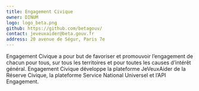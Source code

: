```yaml
---
title: Engagement Civique
owner: DINUM
logo: logo_beta.png
github: https://github.com/betagouv/
contact: jeveuxaider@beta.gouv.fr
address: 20 avenue de Ségur, Paris 7e
---
```


Engagement Civique a pour but de favoriser et promouvoir l’engagement de chacun pour tous, sur tous les territoires et pour toutes les causes d’intérêt général. Engagement Civique développe la plateforme JeVeuxAider de la Réserve Civique, la plateforme Service National Universel et l’API Engagement.
